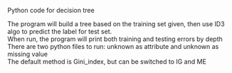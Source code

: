 Python code for decision tree  

The program will build a tree based on the training set given, then use ID3 algo to predict the label for test set.  
When run, the program will print both training and testing errors by depth  
There are two python files to run: unknown as attribute and unknown as missing value  
The default method is Gini_index, but can be switched to IG and ME  
